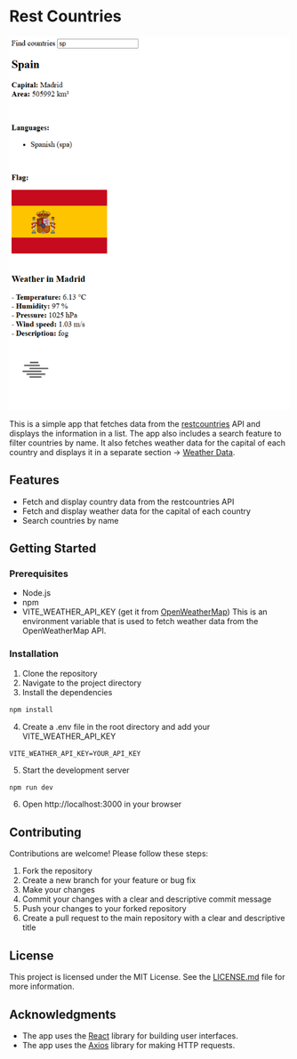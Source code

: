 # Rest Countries

![Rest Countries app preview](./src/assets/rest_countries_preview.png)

This is a simple app that fetches data from the [restcountries](https://studies.cs.helsinki.fi/restcountries/) API and displays the information in a list. The app also includes a search feature to filter countries by name. It also fetches weather data for the capital of each country and displays it in a separate section -> [Weather Data](https://studies.cs.helsinki.fi/weather-data/).

## Features

- Fetch and display country data from the restcountries API
- Fetch and display weather data for the capital of each country
- Search countries by name

## Getting Started

### Prerequisites

- Node.js
- npm
- VITE_WEATHER_API_KEY (get it from [OpenWeatherMap](https://openweathermap.org/)) This is an environment variable that is used to fetch weather data from the OpenWeatherMap API.

### Installation

1. Clone the repository
2. Navigate to the project directory
3. Install the dependencies

```bash
npm install
```

4. Create a .env file in the root directory and add your VITE_WEATHER_API_KEY

```
VITE_WEATHER_API_KEY=YOUR_API_KEY
```

5. Start the development server

```bash
npm run dev
```

6. Open http://localhost:3000 in your browser

## Contributing

Contributions are welcome! Please follow these steps:

1. Fork the repository
2. Create a new branch for your feature or bug fix
3. Make your changes
4. Commit your changes with a clear and descriptive commit message
5. Push your changes to your forked repository
6. Create a pull request to the main repository with a clear and descriptive title

## License

This project is licensed under the MIT License. See the [LICENSE.md](LICENSE.md) file for more information.

## Acknowledgments

- The app uses the [React](https://reactjs.org/) library for building user interfaces.
- The app uses the [Axios](https://axios-http.com/) library for making HTTP requests.
